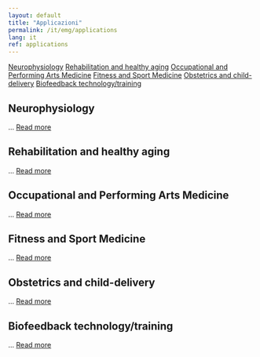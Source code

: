 ```yaml
---
layout: default
title: "Applicazioni"
permalink: /it/emg/applications
lang: it
ref: applications
---
```


<!-- APPLICAZIONI -->
<div class="row">
  <div class="container">
    <div class="row">
      <div class="col-lg-12 col-md-12 col-sm-12 col-xs-12 rm-tab-container">
          <div class="col-lg-3 col-md-3 col-sm-3 col-xs-3 rm-tab-menu">
            <div class="list-group">
              <a href="#" class="list-group-item active">Neurophysiology</a>
              <a href="#" class="list-group-item">Rehabilitation and healthy aging</a>
              <a href="#" class="list-group-item">Occupational and Performing Arts Medicine</a>
              <a href="#" class="list-group-item">Fitness and Sport Medicine</a>
              <a href="#" class="list-group-item">Obstetrics and child-delivery</a>
              <a href="#" class="list-group-item">Biofeedback technology/training</a>
            </div>
          </div>
          <div class="col-lg-9 col-md-9 col-sm-9 col-xs-9 rm-tab">
              <div class="rm-tab-content active">
                <h2>Neurophysiology</h2>
                ...
                <a href="{{ site.baseurl }}/en/emg/applications/neurophysiology">Read more</a>
              </div>
              <div class="rm-tab-content">
                <h2>Rehabilitation and healthy aging</h2>
                ...
                <a href="{{ site.baseurl }}/en/emg/applications/rehabilitation">Read more</a>
              </div>
              <div class="rm-tab-content">
                <h2>Occupational and Performing Arts Medicine</h2>
                ...
                <a href="{{ site.baseurl }}/en/emg/applications/occupational">Read more</a>
              </div>
              <div class="rm-tab-content">
                <h2>Fitness and Sport Medicine</h2>
                ...
                <a href="{{ site.baseurl }}/en/emg/applications/fitness">Read more</a>
              </div>
              <div class="rm-tab-content">
                <h2>Obstetrics and child-delivery</h2>
                ...
                <a href="{{ site.baseurl }}/en/emg/applications/obstetrics">Read more</a>
              </div>
              <div class="rm-tab-content">
                <h2>Biofeedback technology/training</h2>
                ...
                <a href="{{ site.baseurl }}/en/emg/applications/biofeedback">Read more</a>
              </div>
          </div>
      </div>
    </div>
  </div>
</div>